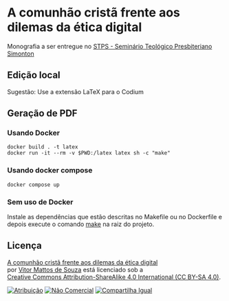 # A comunhão cristã frente aos dilemas da ética digital

Monografia a ser entregue no [STPS - Seminário Teológico Presbiteriano Simonton](https://seminariosimonton.com.br/)

## Edição local

Sugestão: Use a extensão LaTeX para o Codium

## Geração de PDF

### Usando Docker

```
docker build . -t latex
docker run -it --rm -v $PWD:/latex latex sh -c "make"
```

### Usando docker compose

```
docker compose up
```

### Sem uso de Docker

Instale as dependências que estão descritas no Makefile ou no Dockerfile e depois execute o comando [make](Makefile) na raiz do projeto.

## Licença

[A comunhão cristã frente aos dilemas da ética digital](https://github.com/vitormattos/monografia-teologia)  
por [Vitor Mattos de Souza](https://github.com/vitormattos) está licenciado sob a  
[Creative Commons Attribution-ShareAlike 4.0 International (CC BY-SA 4.0)](https://creativecommons.org/licenses/by-sa/4.0/?ref=chooser-v1).

[![Atribuição](https://mirrors.creativecommons.org/presskit/icons/by.svg?ref=chooser-v1)](https://creativecommons.org/licenses/by-sa/4.0/) 
[![Não Comercial](https://mirrors.creativecommons.org/presskit/icons/nc.svg?ref=chooser-v1)](https://creativecommons.org/licenses/by-sa/4.0/) 
[![Compartilha Igual](https://mirrors.creativecommons.org/presskit/icons/sa.svg?ref=chooser-v1)](https://creativecommons.org/licenses/by-sa/4.0/)
